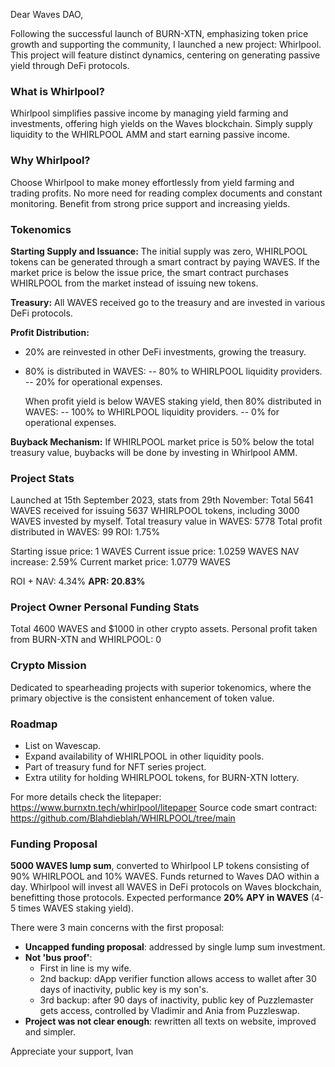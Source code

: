 Dear Waves DAO,

Following the successful launch of BURN-XTN, emphasizing token price growth and supporting the community, I launched a new project: Whirlpool. This project will feature distinct dynamics, centering on generating passive yield through DeFi protocols.

### What is Whirlpool?
Whirlpool simplifies passive income by managing yield farming and investments, offering high yields on the Waves blockchain. 
Simply supply liquidity to the WHIRLPOOL AMM and start earning passive income.

### Why Whirlpool?
Choose Whirlpool to make money effortlessly from yield farming and trading profits. 
No more need for reading complex documents and constant monitoring. 
Benefit from strong price support and increasing yields.

### Tokenomics
**Starting Supply and Issuance:**
The initial supply was zero, WHIRLPOOL tokens can be generated through a smart contract by paying WAVES. If the market price is below the issue price, the smart contract purchases WHIRLPOOL from the market instead of issuing new tokens.

**Treasury:**
All WAVES received go to the treasury and are invested in various DeFi protocols. 

**Profit Distribution:**
- 20% are reinvested in other DeFi investments, growing the treasury.
- 80% is distributed in WAVES:
    -- 80% to WHIRLPOOL liquidity providers.
    -- 20% for operational expenses.

    When profit yield is below WAVES staking yield, then 80% distributed in WAVES:
        -- 100% to WHIRLPOOL liquidity providers.
        -- 0% for operational expenses.

**Buyback Mechanism:**
If WHIRLPOOL market price is 50% below the total treasury value, buybacks will be done by investing in Whirlpool AMM.

### Project Stats
Launched at 15th September 2023, stats from 29th November:
Total 5641 WAVES received for issuing 5637 WHIRLPOOL tokens, including 3000 WAVES invested by myself.
Total treasury value in WAVES: 5778
Total profit distributed in WAVES: 99
ROI: 1.75%

Starting issue price: 1 WAVES
Current issue price: 1.0259 WAVES
NAV increase: 2.59%
Current market price: 1.0779 WAVES

ROI + NAV: 4.34%
**APR: 20.83%**

### Project Owner Personal Funding Stats
Total 4600 WAVES and $1000 in other crypto assets.
Personal profit taken from BURN-XTN and WHIRLPOOL: 0

### Crypto Mission
Dedicated to spearheading projects with superior tokenomics, where the primary objective is the consistent enhancement of token value.

### Roadmap
- List on Wavescap.
- Expand availability of WHIRLPOOL in other liquidity pools.
- Part of treasury fund for NFT series project.
- Extra utility for holding WHIRLPOOL tokens, for BURN-XTN lottery.

For more details check the litepaper: https://www.burnxtn.tech/whirlpool/litepaper
Source code smart contract: https://github.com/Blahdieblah/WHIRLPOOL/tree/main

### Funding Proposal
**5000 WAVES lump sum**, converted to Whirlpool LP tokens consisting of 90% WHIRLPOOL and 10% WAVES.
Funds returned to Waves DAO within a day.
Whirlpool will invest all WAVES in DeFi protocols on Waves blockchain, benefitting those protocols. 
Expected performance **20% APY in WAVES** (4-5 times WAVES staking yield).

There were 3 main concerns with the first proposal:
- **Uncapped funding proposal**: addressed by single lump sum investment.
- **Not 'bus proof'**:
    - First in line is my wife.
    - 2nd backup: dApp verifier function allows access to wallet after 30 days of inactivity, public key is my son's. 
    - 3rd backup: after 90 days of inactivity, public key of Puzzlemaster gets access, controlled by Vladimir and Ania from Puzzleswap.
- **Project was not clear enough**: rewritten all texts on website, improved and simpler.

Appreciate your support,
Ivan
